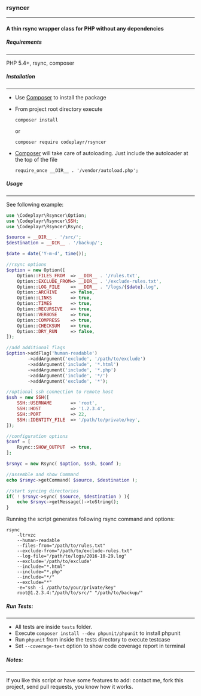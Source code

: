 ### rsyncer
------------------

#### A thin rsync wrapper class for PHP without any dependencies

##### Requirements
------------------
PHP 5.4+, rsync, composer

##### Installation
------------------
- Use [Composer](https://getcomposer.org/doc/01-basic-usage.md) to install the package

- From project root directory execute

	```composer install```

	or

	```composer require codeplayr/rsyncer```

- [Composer](https://getcomposer.org/doc/01-basic-usage.md) will take care of autoloading. Just include the autoloader at the top of the file

	```require_once __DIR__ . '/vendor/autoload.php';```


##### Usage
------------------

See following example:

```php
use \Codeplayr\Rsyncer\Option;
use \Codeplayr\Rsyncer\SSH;
use \Codeplayr\Rsyncer\Rsync;

$source = __DIR__ . '/src/';
$destination = __DIR__ . '/backup/';

$date = date('Y-m-d', time());

//rsync options
$option = new Option([
	Option::FILES_FROM	=> __DIR__ . '/rules.txt',
	Option::EXCLUDE_FROM=> __DIR__ . '/exclude-rules.txt',
	Option::LOG_FILE	=> __DIR__ . "/logs/{$date}.log",
	Option::ARCHIVE		=> false,
	Option::LINKS		=> true,
	Option::TIMES		=> true,
	Option::RECURSIVE	=> true,
	Option::VERBOSE		=> true,
	Option::COMPRESS	=> true,
	Option::CHECKSUM	=> true,
	Option::DRY_RUN		=> false,
]);

//add additional flags
$option->addFlag('human-readable')
		->addArgument('exclude', '/path/to/exclude')
		->addArgument('include', '*.html')
		->addArgument('include', '*.php')
		->addArgument('include', '*/')
		->addArgument('exclude', '*');		

//optional ssh connection to remote host
$ssh = new SSH([
	SSH::USERNAME		=> 'root',
	SSH::HOST			=> '1.2.3.4',
	SSH::PORT			=> 22,
	SSH::IDENTITY_FILE	=> '/path/to/private/key',
]);

//configuration options
$conf = [
	Rsync::SHOW_OUTPUT	=> true,
];

$rsnyc = new Rsync( $option, $ssh, $conf );

//assemble and show Command
echo $rsnyc->getCommand( $source, $destination );

//start syncing directories
if( ! $rsnyc->sync( $source, $destination ) ){
	echo $rsnyc->getMessage()->toString();
}
```

Running the script generates following rsync command and options:

```shell
rsync
	-ltrvzc
	--human-readable 		
	--files-from="/path/to/rules.txt"
	--exclude-from="/path/to/exclude-rules.txt"
	--log-file="/path/to/logs/2016-10-29.log"
	--exclude='/path/to/exclude'
	--include="*.html"
	--include="*.php"
	--include="*/"
	--exclude="*"
	-e="ssh -i /path/to/your/private/key"
	root@1.2.3.4:"/path/to/src/" "/path/to/backup/"

```

##### Run Tests:
----------

- All tests are inside `tests` folder.
- Execute `composer install --dev phpunit/phpunit` to install phpunit
- Run `phpunit` from inside the tests directory to execute testcase
- Set `--coverage-text` option to show code coverage report in terminal

##### Notes:
----------

If you like this script or have some features to add: contact me, fork this project, send pull requests, you know how it works.
